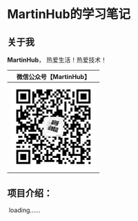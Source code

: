 # MartinHub的学习笔记

## 关于我 

**MartinHub**， 热爱生活！热爱技术！



|             微信公众号【MartinHub】             |
| :--------------------------------------: |
| <img src="./images/weixin.png" width="200" /> |

## 项目介绍：

​	loading......